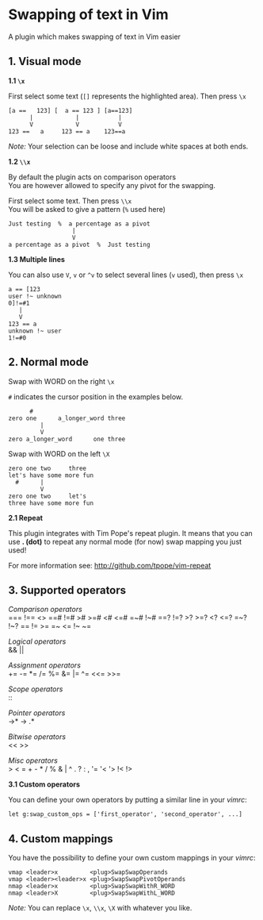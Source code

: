 Swapping of text in Vim
=======================

A plugin which makes swapping of text in Vim easier

<h2>1. Visual mode</h2>

**1.1 `\x`**

First select some text (`[]` represents the highlighted area). Then press `\x`

    [a ==   123] [  a == 123 ] [a==123]
          |            |           |
          V            V           V
    123 ==   a     123 == a    123==a

_Note:_ Your selection can be loose and include white spaces at both ends.

**1.2 `\\x`**

By default the plugin acts on comparison operators  
You are however allowed to specify any pivot for the swapping.

First select some text. Then press `\\x`  
You will be asked to give a pattern (`%` used here)

    Just testing  %  a percentage as a pivot
                      |
                      V
    a percentage as a pivot  %  Just testing

**1.3 Multiple lines**

You can also use `V`, `v` or `^v` to select several lines (`v` used), then press `\x`

    a == [123
    user !~ unknown
    0]!=#1
       |
       V
    123 == a
    unknown !~ user
    1!=#0

<h2>2. Normal mode</h2>

Swap with WORD on the right `\x`

`#` indicates the cursor position in the examples below.

          #
    zero one      a_longer_word three
             |
             V
    zero a_longer_word      one three

Swap with WORD on the left  `\X`

    zero one two     three
    let's have some more fun
      #      |
             V
    zero one two     let's
    three have some more fun

**2.1 Repeat**

This plugin integrates with Tim Pope's repeat plugin. It means that you can  
use **. (dot)** to repeat any normal mode (for now) swap mapping you just used!

For more information see: http://github.com/tpope/vim-repeat

<h2>3. Supported operators</h2>

_Comparison operators_  
    ===    !==     <>    ==#    !=#     >#
    >=#     <#    <=#    =~#    !~#    ==?
    !=?     >?    >=?     <?    <=?    =~?
    !~?     ==     !=     >=     =~     <=
    !~      ~=

_Logical operators_  
    &&     ||

_Assignment operators_  
    +=     -=     *=     /=     %=     &=
    |=     ^=    <<=    >>=

_Scope operators_  
    ::

_Pointer operators_  
    ->*     ->     .*

_Bitwise operators_  
    <<     >>

_Misc operators_  
    >      <       =      +      -      *
    /      %       &      |      ^      .
    ?      :       ,     '=     '<     '>
    !<     !>

**3.1 Custom operators**

You can define your own operators by putting a similar line in your _vimrc_:

    let g:swap_custom_ops = ['first_operator', 'second_operator', ...]

<h2>4. Custom mappings</h2>

You have the possibility to define your own custom mappings in your _vimrc_:

    vmap <leader>x         <plug>SwapSwapOperands
    vmap <leader><leader>x <plug>SwapSwapPivotOperands
    nmap <leader>x         <plug>SwapSwapWithR_WORD
    nmap <leader>X         <plug>SwapSwapWithL_WORD

_Note:_ You can replace `\x`, `\\x`, `\X` with whatever you like.
